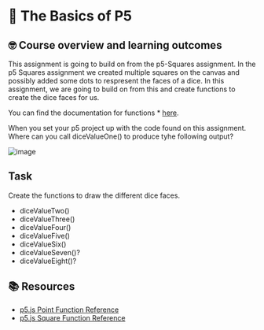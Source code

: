 # :wave: The Basics of P5 

## 🤓 Course overview and learning outcomes 

This assignment is going to build on from the p5-Squares assignment. In the p5 Squares assignment we created multiple squares on the canvas and possibly added some dots to respresent the faces of a dice. In this assignment, we are going to build on from this and create functions to create the dice faces for us. 

You can find the documentation for functions * [here](https://developer.mozilla.org/en-US/docs/Web/JavaScript/Guide/Functions).

When you set your p5 project up with the code found on this assignment. Where can you call diceValueOne() to produce tyhe following output?

![image](https://user-images.githubusercontent.com/67816866/149764352-c4298133-e41c-4ec8-8d68-cd27077368e5.png)

## Task
Create the functions to draw the different dice faces.
* diceValueTwo()
* diceValueThree()
* diceValueFour()
* diceValueFive()
* diceValueSix()
* diceValueSeven()?
* diceValueEight()?

## 📚  Resources 
* [p5.js Point Function Reference](https://p5js.org/reference/#/p5/point) 
* [p5.js Square Function Reference](https://p5js.org/reference/#/p5/square)
